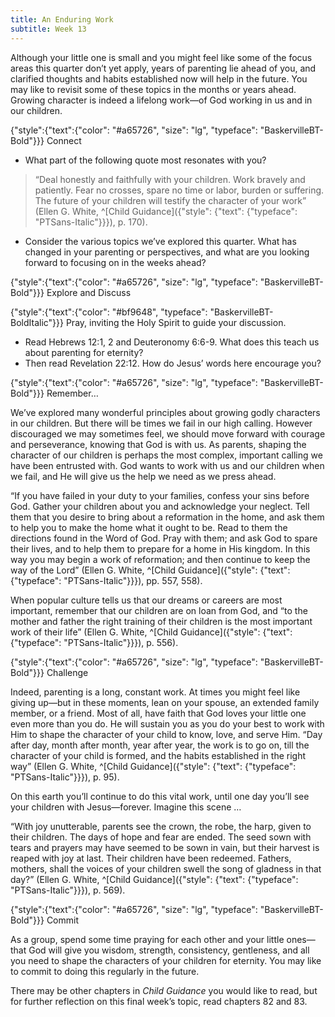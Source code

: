 ```yaml
---
title: An Enduring Work
subtitle: Week 13
---
```


Although your little one is small and you might feel like some of the focus areas this quarter don’t yet apply, years of parenting lie ahead of you, and clarified thoughts and habits established now will help in the future. You may like to revisit some of these topics in the months or years ahead. Growing character is indeed a lifelong work—of God working in us and in our children.

{"style":{"text":{"color": "#a65726", "size": "lg", "typeface": "BaskervilleBT-Bold"}}}
Connect

+ What part of the following quote most resonates with you?

> “Deal honestly and faithfully with your children. Work bravely and patiently. Fear no crosses, spare no time or labor, burden or suffering. The future of your children will testify the character of your work” (Ellen G. White, ^[Child Guidance]({"style": {"text": {"typeface": "PTSans-Italic"}}}), p. 170).

+ Consider the various topics we’ve explored this quarter. What has changed in your parenting or perspectives, and what are you looking forward to focusing on in the weeks ahead?

{"style":{"text":{"color": "#a65726", "size": "lg", "typeface": "BaskervilleBT-Bold"}}}
Explore and Discuss

{"style":{"text":{"color": "#bf9648", "typeface": "BaskervilleBT-BoldItalic"}}}
Pray, inviting the Holy Spirit to guide your discussion.

+ Read Hebrews 12:1, 2 and Deuteronomy 6:6-9. What does this teach us about parenting for eternity?
+ Then read Revelation 22:12. How do Jesus’ words here encourage you?

{"style":{"text":{"color": "#a65726", "size": "lg", "typeface": "BaskervilleBT-Bold"}}}
Remember…

We’ve explored many wonderful principles about growing godly characters in our children. But there will be times we fail in our high calling. However discouraged we may sometimes feel, we should move forward with courage and perseverance, knowing that God is with us. As parents, shaping the character of our children is perhaps the most complex, important calling we have been entrusted with. God wants to work with us and our children when we fail, and He will give us the help we need as we press ahead.

“If you have failed in your duty to your families, confess your sins before God. Gather your children about you and acknowledge your neglect. Tell them that you desire to bring about a reformation in the home, and ask them to help you to make the home what it ought to be. Read to them the directions found in the Word of God. Pray with them; and ask God to spare their lives, and to help them to prepare for a home in His kingdom. In this way you may begin a work of reformation; and then continue to keep the way of the Lord” (Ellen G. White, ^[Child Guidance]({"style": {"text": {"typeface": "PTSans-Italic"}}}), pp. 557, 558).

When popular culture tells us that our dreams or careers are most important, remember that our children are on loan from God, and “to the mother and father the right training of their children is the most important work of their life” (Ellen G. White, ^[Child Guidance]({"style": {"text": {"typeface": "PTSans-Italic"}}}), p. 556).

{"style":{"text":{"color": "#a65726", "size": "lg", "typeface": "BaskervilleBT-Bold"}}}
Challenge

Indeed, parenting is a long, constant work. At times you might feel like giving up—but in these moments, lean on your spouse, an extended family member, or a friend. Most of all, have faith that God loves your little one even more than you do. He will sustain you as you do your best to work with Him to shape the character of your child to know, love, and serve Him. “Day after day, month after month, year after year, the work is to go on, till the character of your child is formed, and the habits established in the right way” (Ellen G. White, ^[Child Guidance]({"style": {"text": {"typeface": "PTSans-Italic"}}}), p. 95).

On this earth you’ll continue to do this vital work, until one day you’ll see your children with Jesus—forever. Imagine this scene …

“With joy unutterable, parents see the crown, the robe, the harp, given to their children. The days of hope and fear are ended. The seed sown with tears and prayers may have seemed to be sown in vain, but their harvest is reaped with joy at last. Their children have been redeemed. Fathers, mothers, shall the voices of your children swell the song of gladness in that day?” (Ellen G. White, ^[Child Guidance]({"style": {"text": {"typeface": "PTSans-Italic"}}}), p. 569).

{"style":{"text":{"color": "#a65726", "size": "lg", "typeface": "BaskervilleBT-Bold"}}}
Commit

As a group, spend some time praying for each other and your little ones—that God will give you wisdom, strength, consistency, gentleness, and all you need to shape the characters of your children for eternity. You may like to commit to doing this regularly in the future.

There may be other chapters in _Child Guidance_ you would like to read, but for further reflection on this final week’s topic, read chapters 82 and 83.